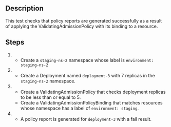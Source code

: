 ## Description

This test checks that policy reports are generated successfully as a result of applying the ValidatingAdmissionPolicy with its binding to a resource.

## Steps

1.  - Create a `staging-ns-2` namespace whose label is `environment: staging-ns-2`
1.  - Create a Deployment named `deployment-3` with 7 replicas in the `staging-ns-2` namespace.
1.  - Create a ValidatingAdmissionPolicy that checks deployment replicas to be less than or equal to 5.
    - Create a ValidatingAdmissionPolicyBinding that matches resources whose namespace has a label of `environment: staging`.
1.  - A policy report is generated for `deployment-3` with a fail result.
